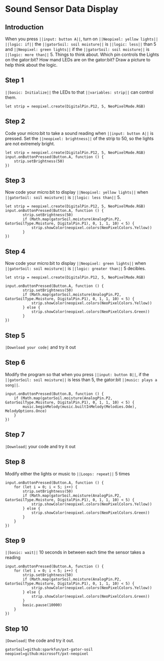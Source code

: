 # Sound Sensor Data Display

## Introduction
When you press ``||input: button A||``, turn on ``||Neopixel: yellow lights||`` ``||logic: if||`` the ``||gatorSoil: soil moisture||`` is ``||logic: less||`` than 5  and ``||Neopixel: green lights||`` if the ``||gatorSoil: soil moisture||`` is ``||logic: more than||`` 5. Things to think about. Which pin controls the Lights on the gator:bit? How mand LEDs are on the gator:bit? Draw a picture to help think about the logic.

## Step 1
``||basic: Initialize||`` the LEDs to that ``||variables: strip||`` can control them.

```blocks
let strip = neopixel.create(DigitalPin.P12, 5, NeoPixelMode.RGB)
```

## Step 2 
Code your micro:bit to take a sound reading when ``||input: button A||`` is pressed. Set the ``||neopixel: brightness||`` of the strip to 50, so the lights are not extremely bright.

```blocks
let strip = neopixel.create(DigitalPin.P12, 5, NeoPixelMode.RGB)
input.onButtonPressed(Button.A, function () {
    strip.setBrightness(50)
})
```

## Step 3
Now code your micro:bit to display ``||Neopixel: yellow lights||`` when  ``||gatorSoil: soil moisture||`` 
is ``||logic: less than||`` 5.

```blocks
let strip = neopixel.create(DigitalPin.P12, 5, NeoPixelMode.RGB)
input.onButtonPressed(Button.A, function () {
        strip.setBrightness(50)
        if (Math.map(gatorSoil.moisture(AnalogPin.P2, GatorSoilType.Moisture, DigitalPin.P1), 0, 1, 1, 10) < 5) {
            strip.showColor(neopixel.colors(NeoPixelColors.Yellow))
        } 
})
```

## Step 4
Now code your micro:bit to display ``||Neopixel: green lights||`` when  ``||gatorSoil: soil moisture||`` 
is ``||logic: greater than||`` 5 decibles.  


```blocks
let strip = neopixel.create(DigitalPin.P12, 5, NeoPixelMode.RGB)

input.onButtonPressed(Button.A, function () {
        strip.setBrightness(50)
        if (Math.map(gatorSoil.moisture(AnalogPin.P2, GatorSoilType.Moisture, DigitalPin.P1), 0, 1, 1, 10) < 5) {
            strip.showColor(neopixel.colors(NeoPixelColors.Yellow))
        } else {
            strip.showColor(neopixel.colors(NeoPixelColors.Green))
        }
})
```
## Step 5
``|Download your code|`` and try it out

## Step 6
Modify the program so that when you press ``||input: button B||``, 
if the ``||gatorSoil: soil moisture||`` is less than 5, 
the gator:bit ``||music: plays a song||``. 

```blocks
input.onButtonPressed(Button.B, function () {
    if (Math.map(gatorSoil.moisture(AnalogPin.P2, GatorSoilType.Moisture, DigitalPin.P1), 0, 1, 1, 10) < 5) {
        music.beginMelody(music.builtInMelody(Melodies.Ode), MelodyOptions.Once)
    }
})
```

## Step 7
``|Download|`` your code and try it out

## Step 8
Modify either the lights or music to ``||Loops: repeat||`` 5 times

```blocks
input.onButtonPressed(Button.A, function () {
    for (let i = 0; i < 5; i++) {
        strip.setBrightness(50)
        if (Math.map(gatorSoil.moisture(AnalogPin.P2, GatorSoilType.Moisture, DigitalPin.P1), 0, 1, 1, 10) < 5) {
            strip.showColor(neopixel.colors(NeoPixelColors.Yellow))
        } else {
            strip.showColor(neopixel.colors(NeoPixelColors.Green))
        }
    }
})
```

## Step 9
``||basic: wait||`` 10 seconds in between each time the sensor takes a reading

```blocks
input.onButtonPressed(Button.A, function () {
    for (let i = 0; i < 5; i++) {
        strip.setBrightness(50)
        if (Math.map(gatorSoil.moisture(AnalogPin.P2, GatorSoilType.Moisture, DigitalPin.P1), 0, 1, 1, 10) < 5) {
            strip.showColor(neopixel.colors(NeoPixelColors.Yellow))
        } else {
            strip.showColor(neopixel.colors(NeoPixelColors.Green))
        }
        basic.pause(10000)
    }
})
```
## Step 10
``|Download|`` the code and try it out.


```package
gatorSoil=github:sparkfun/pxt-gator-soil
neopixel=github:microsoft/pxt-neopixel
```






